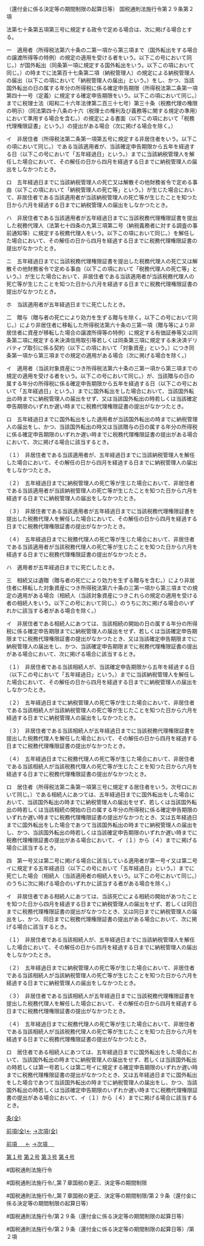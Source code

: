 （還付金に係る決定等の期間制限の起算日等）
国税通則法施行令第２９条第２項

法第七十条第五項第三号に規定する政令で定める場合は、次に掲げる場合とする。

一　適用者（所得税法第六十条の二第一項から第三項まで（国外転出をする場合の譲渡所得等の特例）の規定の適用を受ける者をいう。以下この号において同じ。）が国外転出（同条第一項に規定する国外転出をいう。以下この項において同じ。）の時までに法第百十七条第二項（納税管理人）の規定による納税管理人の届出（以下この項において「納税管理人の届出」という。）をし、かつ、当該国外転出の日の属する年分の所得税に係る確定申告期限（所得税法第二条第一項第四十一号（定義）に規定する確定申告期限をいう。以下この項において同じ。）までに税理士法（昭和二十六年法律第二百三十七号）第三十条（税務代理の権限の明示）（同法第四十八条の十六（税理士の権利及び義務等に関する規定の準用）において準用する場合を含む。）の規定による書面（以下この項において「税務代理権限証書」という。）の提出がある場合（次に掲げる場合を除く。）

イ　非居住者（所得税法第二条第一項第五号に規定する非居住者をいう。以下この項において同じ。）である当該適用者が、当該確定申告期限から五年を経過する日（以下この号において「五年経過日」という。）までに当該納税管理人を解任した場合において、その解任の日から四月を経過する日までに納税管理人の届出をしなかつたとき。

ロ　五年経過日までに当該納税管理人の死亡又は解散その他財務省令で定める事由（以下この項において「納税管理人の死亡等」という。）が生じた場合において、非居住者である当該適用者が当該納税管理人の死亡等が生じたことを知つた日から六月を経過する日までに納税管理人の届出をしなかつたとき。

ハ　非居住者である当該適用者が五年経過日までに当該税務代理権限証書を提出した税務代理人（法第七十四条の九第三項第二号（納税義務者に対する調査の事前通知等）に規定する税務代理人をいう。以下この項において同じ。）を解任した場合において、その解任の日から四月を経過する日までに税務代理権限証書の提出がなかつたとき。

ニ　五年経過日までに当該税務代理権限証書を提出した税務代理人の死亡又は解散その他財務省令で定める事由（以下この項において「税務代理人の死亡等」という。）が生じた場合において、非居住者である当該適用者が当該税務代理人の死亡等が生じたことを知つた日から六月を経過する日までに税務代理権限証書の提出がなかつたとき。

ホ　当該適用者が五年経過日までに死亡したとき。

二　贈与（贈与者の死亡により効力を生ずる贈与を除く。以下この号において同じ。）により非居住者に移転した所得税法第六十条の三第一項（贈与等により非居住者に資産が移転した場合の譲渡所得等の特例）に規定する有価証券等又は同条第二項に規定する未決済信用取引等若しくは同条第三項に規定する未決済デリバティブ取引に係る契約（以下この項において「対象資産」という。）につき同条第一項から第三項までの規定の適用がある場合（次に掲げる場合を除く。）

イ　適用者（当該対象資産につき所得税法第六十条の三第一項から第三項までの規定の適用を受ける者をいう。以下この号において同じ。）が、当該贈与の日の属する年分の所得税に係る確定申告期限から五年を経過する日（以下この号において「五年経過日」という。）までに国外転出をした場合において、当該国外転出の時までに納税管理人の届出をせず、又は当該国外転出の時若しくは当該確定申告期限のいずれか遅い時までに税務代理権限証書の提出がなかつたとき。

ロ　五年経過日までに国外転出をした適用者が当該国外転出の時までに納税管理人の届出をし、かつ、当該国外転出の時又は当該贈与の日の属する年分の所得税に係る確定申告期限のいずれか遅い時までに税務代理権限証書の提出がある場合において、次に掲げる場合に該当するとき。

（１）　非居住者である当該適用者が、五年経過日までに当該納税管理人を解任した場合において、その解任の日から四月を経過する日までに納税管理人の届出をしなかつたとき。

（２）　五年経過日までに納税管理人の死亡等が生じた場合において、非居住者である当該適用者が当該納税管理人の死亡等が生じたことを知つた日から六月を経過する日までに納税管理人の届出をしなかつたとき。

（３）　非居住者である当該適用者が五年経過日までに当該税務代理権限証書を提出した税務代理人を解任した場合において、その解任の日から四月を経過する日までに税務代理権限証書の提出がなかつたとき。

（４）　五年経過日までに税務代理人の死亡等が生じた場合において、非居住者である当該適用者が当該税務代理人の死亡等が生じたことを知つた日から六月を経過する日までに税務代理権限証書の提出がなかつたとき。

ハ　適用者が五年経過日までに死亡したとき。

三　相続又は遺贈（贈与者の死亡により効力を生ずる贈与を含む。）により非居住者に移転した対象資産につき所得税法第六十条の三第一項から第三項までの規定の適用がある場合（相続人（当該対象資産につきこれらの規定の適用を受ける者の相続人をいう。以下この号において同じ。）のうちに次に掲げる場合のいずれかに該当する者がある場合を除く。）

イ　非居住者である相続人にあつては、当該相続の開始の日の属する年分の所得税に係る確定申告期限までに納税管理人の届出をせず、若しくは当該確定申告期限までに税務代理権限証書の提出がなかつたとき、又は当該確定申告期限までに納税管理人の届出をし、かつ、当該確定申告期限までに税務代理権限証書の提出がある場合において、次に掲げる場合に該当するとき。

（１）　非居住者である当該相続人が、当該確定申告期限から五年を経過する日（以下この号において「五年経過日」という。）までに当該納税管理人を解任した場合において、その解任の日から四月を経過する日までに納税管理人の届出をしなかつたとき。

（２）　五年経過日までに納税管理人の死亡等が生じた場合において、非居住者である当該相続人が当該納税管理人の死亡等が生じたことを知つた日から六月を経過する日までに納税管理人の届出をしなかつたとき。

（３）　非居住者である当該相続人が五年経過日までに当該税務代理権限証書を提出した税務代理人を解任した場合において、その解任の日から四月を経過する日までに税務代理権限証書の提出がなかつたとき。

（４）　五年経過日までに税務代理人の死亡等が生じた場合において、非居住者である当該相続人が当該税務代理人の死亡等が生じたことを知つた日から六月を経過する日までに税務代理権限証書の提出がなかつたとき。

ロ　居住者（所得税法第二条第一項第三号に規定する居住者をいう。次号ロにおいて同じ。）である相続人にあつては、五年経過日までに国外転出をした場合において、当該国外転出の時までに納税管理人の届出をせず、若しくは当該国外転出の時若しくは当該相続の開始の日の属する年分の所得税に係る確定申告期限のいずれか遅い時までに税務代理権限証書の提出がなかつたとき、又は五年経過日までに国外転出をした場合であつて当該国外転出の時までに納税管理人の届出をし、かつ、当該国外転出の時若しくは当該確定申告期限のいずれか遅い時までに税務代理権限証書の提出がある場合において、イ（１）から（４）までに掲げる場合に該当するとき。

四　第一号又は第二号に掲げる場合に該当している適用者が第一号イ又は第二号イに規定する五年経過日（以下この号において「五年経過日」という。）までに死亡した場合（相続人（当該適用者の相続人をいう。以下この号において同じ。）のうちに次に掲げる場合のいずれかに該当する者がある場合を除く。）

イ　非居住者である相続人にあつては、当該死亡による相続の開始があつたことを知つた日から四月を経過する日までに納税管理人の届出をせず、若しくは同日までに税務代理権限証書の提出がなかつたとき、又は同日までに納税管理人の届出をし、かつ、同日までに税務代理権限証書の提出がある場合において、次に掲げる場合に該当するとき。

（１）　非居住者である当該相続人が、五年経過日までに当該納税管理人を解任した場合において、その解任の日から四月を経過する日までに納税管理人の届出をしなかつたとき。

（２）　五年経過日までに納税管理人の死亡等が生じた場合において、非居住者である当該相続人が当該納税管理人の死亡等が生じたことを知つた日から六月を経過する日までに納税管理人の届出をしなかつたとき。

（３）　非居住者である当該相続人が五年経過日までに当該税務代理権限証書を提出した税務代理人を解任した場合において、その解任の日から四月を経過する日までに税務代理権限証書の提出がなかつたとき。

（４）　五年経過日までに税務代理人の死亡等が生じた場合において、非居住者である当該相続人が当該税務代理人の死亡等が生じたことを知つた日から六月を経過する日までに税務代理権限証書の提出がなかつたとき。

ロ　居住者である相続人にあつては、五年経過日までに国外転出をした場合において、当該国外転出の時までに納税管理人の届出をせず、若しくは当該国外転出の時若しくは第一号若しくは第二号イに規定する確定申告期限のいずれか遅い時までに税務代理権限証書の提出がなかつたとき、又は五年経過日までに国外転出をした場合であつて当該国外転出の時までに納税管理人の届出をし、かつ、当該国外転出の時若しくは当該確定申告期限のいずれか遅い時までに税務代理権限証書の提出がある場合において、イ（１）から（４）までに掲げる場合に該当するとき。

[条(全)](国税通則法施行＿令＿第２９条_.md)

[前項(全)←](国税通則法施行＿令＿第２９条第１項_.md)    [→次項(全)](国税通則法施行＿令＿第２９条第３項_.md)

[前項 　 ←](国税通則法施行＿令＿第２９条第１項.md)    [→次項 　 ](国税通則法施行＿令＿第２９条第３項.md)

[第１号](国税通則法施行＿令＿第２９条第２項第１号.md)  [第２号](国税通則法施行＿令＿第２９条第２項第２号.md)  [第３号](国税通則法施行＿令＿第２９条第２項第３号.md)  [第４号](国税通則法施行＿令＿第２９条第２項第４号.md)  

#国税通則法施行令

#国税通則法施行令/_第７章国税の更正、決定等の期間制限

#国税通則法施行令/_第７章国税の更正、決定等の期間制限/第２９条（還付金に係る決定等の期間制限の起算日等）

#国税通則法施行令/第２９条（還付金に係る決定等の期間制限の起算日等）

#国税通則法施行令/第２９条（還付金に係る決定等の期間制限の起算日等）/第２項

